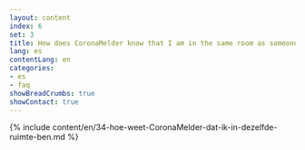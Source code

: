 ```yaml
---
layout: content
index: 6
set: 3
title: How does CoronaMelder know that I am in the same room as someone else?
lang: es
contentLang: en
categories:
- es
- faq
showBreadCrumbs: true
showContact: true
---
```

{% include content/en/34-hoe-weet-CoronaMelder-dat-ik-in-dezelfde-ruimte-ben.md %}
